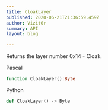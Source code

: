 ```yaml
---
title: CloakLayer
published: 2020-06-21T21:36:59.459Z
author: Vizit0r
summary: API
layout: blog

---
```


 

Returns the layer number 0x14 - Cloak.



Pascal

```pascal
function CloakLayer():Byte

```


Python
```python
def CloakLayer() -> Byte
```
